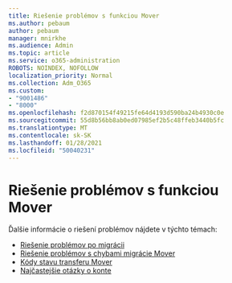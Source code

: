```yaml
---
title: Riešenie problémov s funkciou Mover
ms.author: pebaum
author: pebaum
manager: mnirkhe
ms.audience: Admin
ms.topic: article
ms.service: o365-administration
ROBOTS: NOINDEX, NOFOLLOW
localization_priority: Normal
ms.collection: Adm_O365
ms.custom:
- "9001486"
- "8000"
ms.openlocfilehash: f2d870154f49215fe64d4193d590ba24b4930c0e
ms.sourcegitcommit: 55d8b56bb8ab0ed07985ef2b5c48ffeb3440b5fc
ms.translationtype: MT
ms.contentlocale: sk-SK
ms.lasthandoff: 01/28/2021
ms.locfileid: "50040231"
---
```

# <a name="mover-troubleshooting"></a>Riešenie problémov s funkciou Mover

Ďalšie informácie o riešení problémov nájdete v týchto témach:

- [Riešenie problémov po migrácii](https://docs.microsoft.com/sharepointmigration/mover-post-migration-troubleshooting)  
- [Riešenie problémov s chybami migrácie Mover](https://docs.microsoft.com/sharepointmigration/mover-error-faq)  
- [Kódy stavu transferu Mover](https://docs.microsoft.com/sharepointmigration/mover-transfer-status-codes)
- [Najčastejšie otázky o konte](https://docs.microsoft.com/sharepointmigration/mover-account-faq)
